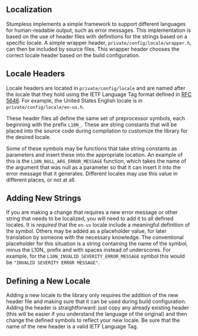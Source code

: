 ## Localization
Stumpless implements a simple framework to support different languages for
human-readable output, such as error messages. This implementation is based on
the use of header files with definitions for the strings based on a specific
locale. A simple wrapper header, `private/config/locale/wrapper.h`, can then
be included by source files. This wrapper header chooses the correct locale
header based on the build configuration.

## Locale Headers
Locale headers are located in `private/config/locale` and are named after the
locale that they hold using the IETF Language Tag format defined in
[RFC 5646](https://tools.ietf.org/html/rfc5646). For example, the United
States English locale is in `private/config/locale/en-us.h`.

These header files all define the same set of preprocessor symbols, each
beginning with the prefix `L10N_`. These are string constants that will be
placed into the source code during compilation to customize the library for
the desired locale.

Some of these symbols may be functions that take string constants as
parameters and insert these into the appropriate location. An example of this
is the `L10N_NULL_ARG_ERROR_MESSAGE` function, which takes the name of the
argument that was null as a parameter so that it can insert it into the error
message that it generates. Different locales may use this value in different
places, or not at all.

## Adding New Strings
If you are making a change that requires a new error message or other string
that needs to be localized, you will need to add it to all defined locales. It
is _required_ that the `en-us` locale include a meaningful definition of the
symbol. Others may be added as a placeholder value, for later translation by
someone with the necessary knowledge. The conventional placeholder for this
situation is a string containing the name of the symbol, minus the L10N_ prefix
and with spaces instead of underscores. For example, for the
`L10N_INVALID_SEVERITY_ERROR_MESSAGE` symbol this would be
`"INVALID SEVERITY ERROR MESSAGE"`.

## Defining a New Locale
Adding a new locale to the library only requires the addition of the new header
file and making sure that it can be used during build configuration. Adding
the header is straightforward: just copy any already existing header (this will
be easier if you understand the language of the original) and then change the
defined symbols to reflect your new locale. Be sure that the name of the new
header is a valid IETF Language Tag.
